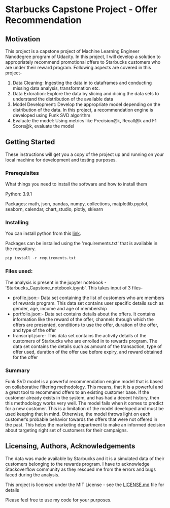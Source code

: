 # Starbucks Capstone Project - Offer Recommendation

## Motivation

This project is a capstone project of Machine Learning Engineer Nanodegree program of Udacity. In this project, I will develop a solution to appropriately recommend promotional offers to Starbucks customers who are under their reward program. Following aspects are covered in this project-

1. Data Cleaning: Ingesting the data in to dataframes and conducting missing data analysis, transformation etc.
2. Data Exloration: Explore the data by slicing and dicing the data sets to understand the distribution of the available data
3. Model Development: Develop the appropriate model depending on the distribution of the data. In this project, a recommendation engine is developed using Funk SVD algorithm
4. Evaluate the model: Using metrics like Precision@k, Recall@k and F1 Score@k, evaluate the model

## Getting Started

These instructions will get you a copy of the project up and running on your local machine for development and testing purposes.

### Prerequisites

What things you need to install the software and how to install them

Python: 3.9.1

Packages: math, json, pandas, numpy, collections, matplotlib.pyplot, seaborn, calendar, chart_studio, plotly, sklearn


### Installing

You can install python from this [link](https://www.python.org/downloads/release/python-391/).

Packages can be installed using the 'requirements.txt' that is available in the repository.

```python
pip install -r requirements.txt
```

### Files used:
The analysis is present in the jupyter notebook - 'Starbucks_Capstone_notebook.ipynb'. This takes input of 3 files-

* profile.json:- Data set containing the list of customers who are members of rewards program. This data set contains user specific details such as gender, age, income and age of membership
* portfolio.json:- Data set contains details about the offers. It contains information like the reward of the offer, channels through which the offers are presented, conditions to use the offer, duration of the offer, and type of the offer
* transcript.json:- This data set contains the activity details of the customers of Starbucks who are enrolled in to rewards program. The data set contains the details such as amount of the transaction, type of offer used, duration of the offer use before expiry, and reward obtained for the offer


### Summary

Funk SVD model is a powerful recommendation engine model that is based on collaborative filtering methodology. This means, that it is a powerful and a great tool to recommend offers to an existing customer base. If the customer already exists in the system, and has had a decent history, then this methodology works very well. The model fails when it comes to predict for a new customer. This is a limitation of the model developed and must be used keeping that in mind. Otherwise, the model throws light on each customer’s probable behavior towards the offers that were not offered in the past. This helps the marketing department to make an informed decision about targeting right set of customers for their campaigns.

## Licensing, Authors, Acknowledgements

The data was made available by Starbucks and it is a simulated data of their customers belonging to the rewards program. I have to acknowledge Stackoverflow community as they rescued me from the errors and bugs faced during the analysis.

This project is licensed under the MIT License - see the [LICENSE.md](https://github.com/Senrique/mle_capstone/blob/main/LICENSE) file for details

Please feel free to use my code for your purposes.
